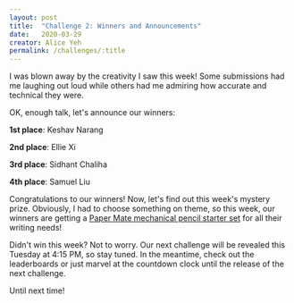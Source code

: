 ```yaml
---
layout: post
title:  "Challenge 2: Winners and Announcements"
date:   2020-03-29
creator: Alice Yeh
permalink: /challenges/:title
---
```


I was blown away by the creativity I saw this week! Some submissions had me laughing out loud while others had me admiring how accurate and technical they were. 

OK, enough talk, let's announce our winners:

**1st place**: Keshav Narang

**2nd place**: Ellie Xi

**3rd place**: Sidhant Chaliha

**4th place**: Samuel Liu

Congratulations to our winners! Now, let's find out this week's mystery prize. Obviously, I had to choose something on theme, so this week, our winners are getting a [Paper Mate mechanical pencil starter set](https://www.amazon.com/gp/product/B001T6QCJC/ref=ox_sc_saved_title_6?smid=ATVPDKIKX0DER&psc=1) for all their writing needs!

Didn't win this week? Not to worry. Our next challenge will be revealed this Tuesday at 4:15 PM, so stay tuned. In the meantime, check out the leaderboards or just marvel at the countdown clock until the release of the next challenge.

Until next time!